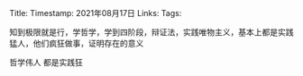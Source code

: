 Title: 
Timestamp:  2021年08月17日
Links: 
Tags: 

知到极限就是行，学哲学，学到四阶段，辩证法，实践唯物主义，基本上都是实践猛人，他们疯狂做事，证明存在的意义

哲学伟人 都是实践狂